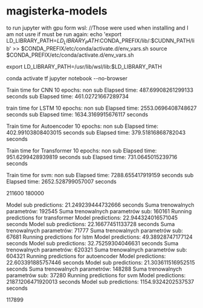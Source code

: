 # magisterka-models


to run jupyter with gpu form wsl:
 //Those were used when installing and I am not usre if must be run again:
 echo 'export LD_LIBRARY_PATH=$LD_LIBRARY_PATH:$CONDA_PREFIX/lib/:$CUDNN_PATH/lib' >> $CONDA_PREFIX/etc/conda/activate.d/env_vars.sh
source $CONDA_PREFIX/etc/conda/activate.d/env_vars.sh

 export LD_LIBRARY_PATH=/usr/lib/wsl/lib:$LD_LIBRARY_PATH

conda activate tf
jupyter notebook --no-browser


Train time for CNN 10 epochs:
non sub Elapsed time: 487.69908261299133 seconds
sub Elapsed time: 461.02721667289734

train time for LSTM 10 epochs:
non sub Elapsed time:  2553.0696408748627 seconds
sub Elapsed time:  1634.3169915676117 seconds

Train time for Autoencoder 10 epochs:
non sub Elapsed time:  402.99103808403015 seconds
sub Elapsed time:  379.51816868782043 seconds

Train time for Transformer 10 epochs:
non sub Elapsed time: 951.6299428939819 seconds
sub Elapsed time: 731.0645015239716 seconds

Train time for svm:
non sub Elapsed time:  7288.655417919159 seconds
sub Elapsed time:  2652.528799057007 seconds

211600
180000


Model sub predictions: 21.249239444732666 seconds
Suma trenowalnych parametrów: 192545
Suma trenowalnych parametrów sub: 160161
Running predictions for transformer
Model predictions: 22.944324016571045 seconds
Model sub predictions: 22.16677451133728 seconds
Suma trenowalnych parametrów: 71777
Suma trenowalnych parametrów sub: 67681
Running predictions for lstm
Model predictions: 49.38928747177124 seconds
Model sub predictions: 32.75259304046631 seconds
Suma trenowalnych parametrów: 620321
Suma trenowalnych parametrów sub: 604321
Running predictions for autoencoder
Model predictions: 22.603391885757446 seconds
Model sub predictions: 21.303611516952515 seconds
Suma trenowalnych parametrów: 148288
Suma trenowalnych parametrów sub: 37280
Running predictions for svm
Model predictions: 2187.1206471920013 seconds
Model sub predictions: 1154.9324202537537 seconds

117899